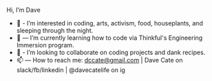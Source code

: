 Hi, I’m Dave
- 👀  - I’m interested in coding, arts, activism, food, houseplants, and sleeping through the night.
- 🌱  — I’m currently learning how to code via Thinkful's Engineering Immersion program.
- 💞️  - I’m looking to collaborate on coding projects and dank recipes.
- 📫  — How to reach me: dccate@gmail.com | Dave Cate on slack/fb/linkedin | @davecatelife on ig

<!---
davecate/davecate is a ✨ special ✨ repository because its `README.md` (this file) appears on your GitHub profile.
You can click the Preview link to take a look at your changes.
--->
